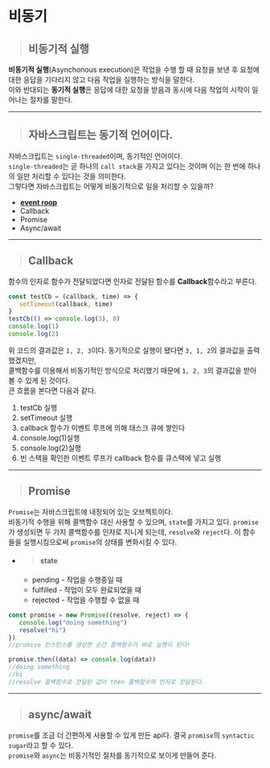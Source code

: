 # 비동기
> ## 비동기적 실행
**비동기적 실행**(Asynchonous execution)은 작업을 수행 할 때 요청을 보낸 후 요청에 대한 응답을 기다리지 않고 다음 작업을 실행하는 방식을 말한다.    
이와 반대되는 **동기적 실행**은 응답에 대한 요청을 받음과 동시에 다음 작업의 시작이 일어나는 절차를 말한다. 
***
> ## 자바스크립트는 동기적 언어이다.
자바스크립트는 `single-threaded`이며, 동기적인 언어이다.    
`single-threaded`는 곧 하나의 `call stack`을 가지고 있다는 것이며 이는 한 번에 하나의 일만 처리할 수 있다는 것을 의미한다.     
그렇다면 자바스크립트는 어떻게 비동기적으로 일을 처리할 수 있을까?    
   * **[event roop](https://www.youtube.com/watch?v=8aGhZQkoFbQ&t=753s)** 
   * Callback
   * Promise
   * Async/await
***
> ## Callback
함수의 인자로 함수가 전달되었다면 인자로 전달된 함수를 **Callback**함수라고 부른다.
``` js
const testCb = (callback, time) => {
   setTimeout(callback, time)
}
testCb(() => console.log(3), 0)
console.log(1)
console.log(2)
```
위 코드의 결과값은 `1, 2, 3`이다. 동기적으로 실행이 됐다면 `3, 1, 2`의 결과값을 출력했겠지만,    
콜백함수를 이용해서 비동기적인 방식으로 처리했기 때문에 `1, 2, 3`의 결과값을 받아 볼 수 있게 된 것이다.    
큰 흐름을 본다면 다음과 같다.    
1. testCb 실행
2. setTimeout 실행
3. callback 함수가 이벤트 루프에 의해 태스크 큐에 쌓인다 
4. console.log(1)실행
5. console.log(2)실행
6. 빈 스택을 확인한 이벤트 루프가 callback 함수를 큐스택에 넣고 실행 
***
> ## Promise
`Promise`는 자바스크립트에 내장되어 있는 오브젝트이다.    
비동기적 수행을 위해 콜백함수 대신 사용할 수 있으며, `state`를 가지고 있다. `promise`가 생성되면 두 가지 콜백함수를 인자로 지니게 되는데, `resolve`와 `reject`다. 이 함수들을 실행시킴으로써 `promise`의 상태를 변화시킬 수 있다. 
 * > #### state
   + pending - 작업을 수행중일 때
   + fulfilled - 작업이 모두 완료되었을 때
   + rejected - 작업을 수행할 수 없을 때

```js
const promise = new Promise((resolve, reject) => {
   console.log("doing something")
   resolve("hi")
})
//promise 인스턴스를 생성한 순간 콜백함수가 바로 실행이 된다!

promise.then((data) => console.log(data))
//doing something 
//hi
//resolve 콜백함수로 전달된 값이 then 콜백함수의 인자로 전달된다.
```
***
> ## async/await
`promise`를 조금 더 간편하게 사용할 수 있게 만든 api다. 결국 `promise`의 `syntactic sugar`라고 할 수 있다.    
`promise`와 `async`는 비동기적인 절차를 동기적으로 보이게 만들어 준다.
